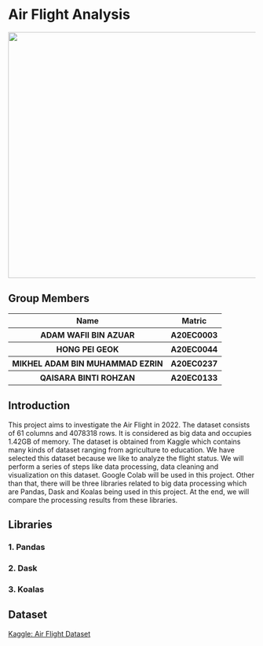 <h1>Air Flight Analysis</h1>
<p align="center">
  <img width=1000px; height=500px src="https://user-images.githubusercontent.com/120556342/215265584-6f73a09a-ac06-48db-b53c-58bcd370c320.png">
</p>

<h2>Group Members</h2>
<table>
  <tr>
    <th>Name</th>
    <th>Matric</th>
  </tr>
  <tr>
    <th>ADAM WAFII BIN AZUAR</th>
    <th>A20EC0003</th>
  </tr>
  <tr>
    <th>HONG PEI GEOK</th>
    <th>A20EC0044</th>
  </tr>
    <tr>
    <th>MIKHEL ADAM BIN MUHAMMAD EZRIN</th>
    <th>A20EC0237</th>
  </tr>
    <tr>
    <th>QAISARA BINTI ROHZAN</th>
    <th>A20EC0133</th>
  </tr>
</table>

<h2>Introduction</h2>
This project aims to investigate the Air Flight in 2022. The dataset consists of 61 columns and 4078318 rows. It is considered as big data and occupies 1.42GB of memory. The dataset is obtained from Kaggle which contains many kinds of dataset ranging from agriculture to education. We have selected this dataset because we like to analyze the flight status. We will perform a series of steps like data processing, data cleaning and visualization on this dataset. Google Colab will be used in this project. Other than that, there will be three libraries related to big data processing which are Pandas, Dask and Koalas being used in this project. At the end, we will compare the processing results from these libraries.

<h2>Libraries</h2>
<h3>1. Pandas</h3>
<h3>2. Dask</h3>
<h3>3. Koalas</h3>

<h2>Dataset</h2>
<a href="https://www.kaggle.com/datasets/robikscube/flight-delay-dataset-20182022?select=Combined_Flights_2022.csv">Kaggle: Air Flight Dataset</a>
